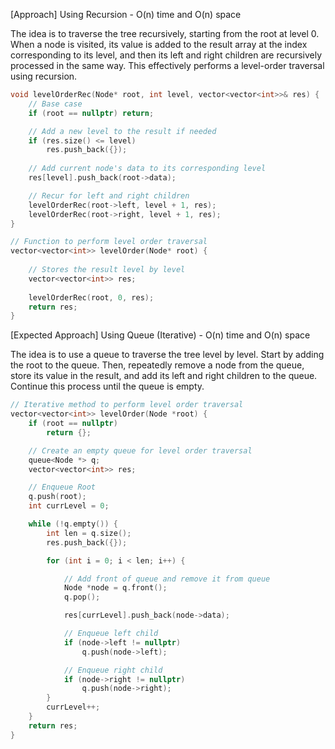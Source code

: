 <p>[Approach] Using Recursion - O(n) time and O(n) space

The idea is to traverse the tree recursively, starting from the root at level 0. When a node is visited, its value is added to the result array at the index corresponding to its level, and then its left and right children are recursively processed in the same way. This effectively performs a level-order traversal using recursion.</p>

```cpp
void levelOrderRec(Node* root, int level, vector<vector<int>>& res) {
    // Base case
    if (root == nullptr) return;

    // Add a new level to the result if needed
    if (res.size() <= level)
        res.push_back({});
  
    // Add current node's data to its corresponding level
    res[level].push_back(root->data);

    // Recur for left and right children
    levelOrderRec(root->left, level + 1, res);
    levelOrderRec(root->right, level + 1, res);
}

// Function to perform level order traversal
vector<vector<int>> levelOrder(Node* root) {
    
    // Stores the result level by level
    vector<vector<int>> res; 
  
    levelOrderRec(root, 0, res);
    return res;
}
```

<p>[Expected Approach] Using Queue (Iterative) - O(n) time and O(n) space
    
The idea is to use a queue to traverse the tree level by level. Start by adding the root to the queue. Then, repeatedly remove a node from the queue, store its value in the result, and add its left and right children to the queue. Continue this process until the queue is empty.</p>

```cpp
// Iterative method to perform level order traversal
vector<vector<int>> levelOrder(Node *root) {
    if (root == nullptr)
        return {};

    // Create an empty queue for level order traversal
    queue<Node *> q;
    vector<vector<int>> res;

    // Enqueue Root
    q.push(root);
    int currLevel = 0;

    while (!q.empty()) {
        int len = q.size();
        res.push_back({});

        for (int i = 0; i < len; i++) {

            // Add front of queue and remove it from queue
            Node *node = q.front();
            q.pop();

            res[currLevel].push_back(node->data);

            // Enqueue left child
            if (node->left != nullptr)
                q.push(node->left);

            // Enqueue right child
            if (node->right != nullptr)
                q.push(node->right);
        }
        currLevel++;
    }
    return res;
}
